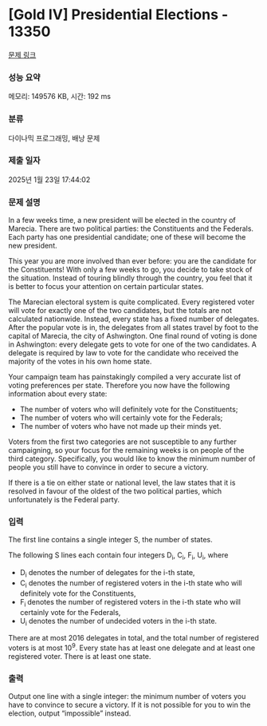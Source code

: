 # [Gold IV] Presidential Elections - 13350 

[문제 링크](https://www.acmicpc.net/problem/13350) 

### 성능 요약

메모리: 149576 KB, 시간: 192 ms

### 분류

다이나믹 프로그래밍, 배낭 문제

### 제출 일자

2025년 1월 23일 17:44:02

### 문제 설명

<p>In a few weeks time, a new president will be elected in the country of Marecia. There are two political parties: the Constituents and the Federals. Each party has one presidential candidate; one of these will become the new president. </p>

<p>This year you are more involved than ever before: you are the candidate for the Constituents! With only a few weeks to go, you decide to take stock of the situation. Instead of touring blindly through the country, you feel that it is better to focus your attention on certain particular states.</p>

<p>The Marecian electoral system is quite complicated. Every registered voter will vote for exactly one of the two candidates, but the totals are not calculated nationwide. Instead, every state has a fixed number of delegates. After the popular vote is in, the delegates from all states travel by foot to the capital of Marecia, the city of Ashwington. One final round of voting is done in Ashwington: every delegate gets to vote for one of the two candidates. A delegate is required by law to vote for the candidate who received the majority of the votes in his own home state.</p>

<p>Your campaign team has painstakingly compiled a very accurate list of voting preferences per state. Therefore you now have the following information about every state:</p>

<ul>
	<li>The number of voters who will definitely vote for the Constituents;</li>
	<li>The number of voters who will certainly vote for the Federals;</li>
	<li>The number of voters who have not made up their minds yet.</li>
</ul>

<p>Voters from the first two categories are not susceptible to any further campaigning, so your focus for the remaining weeks is on people of the third category. Specifically, you would like to know the minimum number of people you still have to convince in order to secure a victory.</p>

<p>If there is a tie on either state or national level, the law states that it is resolved in favour of the oldest of the two political parties, which unfortunately is the Federal party.</p>

### 입력 

 <p>The first line contains a single integer S, the number of states.</p>

<p>The following S lines each contain four integers D<sub>i</sub>, C<sub>i</sub>, F<sub>i</sub>, U<sub>i</sub>, where</p>

<ul>
	<li>D<sub>i</sub> denotes the number of delegates for the i-th state,</li>
	<li>C<sub>i</sub> denotes the number of registered voters in the i-th state who will definitely vote for the Constituents,</li>
	<li>F<sub>i </sub>denotes the number of registered voters in the i-th state who will certainly vote for the Federals,</li>
	<li>U<sub>i</sub> denotes the number of undecided voters in the i-th state.</li>
</ul>

<p>There are at most 2016 delegates in total, and the total number of registered voters is at most 10<sup>9</sup>. Every state has at least one delegate and at least one registered voter. There is at least one state.</p>

### 출력 

 <p>Output one line with a single integer: the minimum number of voters you have to convince to secure a victory. If it is not possible for you to win the election, output “impossible” instead.</p>


